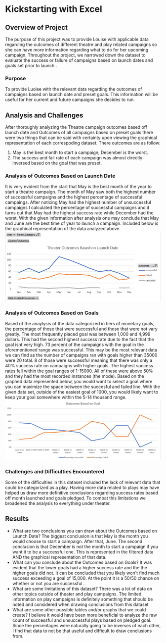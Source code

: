 # Kickstarting with Excel

## Overview of Project
The purpose of this project was to provide Louise with applicable data regarding the outcomes of different theatre and play related campaigns so she can have more information regarding what to do for her upcoming campaign. Throughout the project, we narrowed down the dataset to evaluate the success or failure of campaigns based on launch dates and goals set prior to launch . 
### Purpose
To provide Luoise with the relevant data regarding the outcomes of campaigns based on launch date and preset goals. This information will be useful for her current and future campaigns she decides to run.       
## Analysis and Challenges
After thoroughly analyzing the Theatre campaign outcomes based off launch date and Outcomes of all campaigns based on preset goals there were two things that can be said with certainty upon viewing the graphical representation of each correspoding dataset. There outcomes are as follow:
   1. May is the best month to start a campaign, December is the worst.
   2. The success and fail rate of each campaign was almost directly inversed based on the goal that was preset. 



### Analysis of Outcomes Based on Launch Date
It is very evident from the start that May is the best month of the year to start a theatre campaign. The month of May saw both the highest number of successful campaigns and the highest percentage of successful campaings. After noticing May had the highest number of unsuccessful campaigns I calculated the percentage of successful campaigns and it turns out that May had the highest success rate while December had the worst. With the given information after analysis one may conclude that May and June are the best time of year to launch a campaign. Included below is the graphical representation of the data analyzed above. 
![Outcomes by Launch Dates](https://github.com/marcpalumbo/DataClassKickStartAnalysis/blob/42ceb698e7995cc784dc51f5600e9cd610af4c10/Theater_outcomes_vs_Launch.png)

 

### Analysis of Outcomes Based on Goals
Based of the anaylysis of the data categorized in tiers of monetary goals, the percentage of those that were successful and those that were not vary greatly. The most frequently placed goal was between 1,000 and 4,999 dollars. This had the second highest success rate due to the fact that the goal isnt very high. 73 percent of the campaigns with the goal in the aforementioned range was successful. This may be the most relevant data we can find as the number of campaigns ran with goals higher than 35000 were 20 total. 8 of those were successful meaning that there was only a 40% success rate on campaigns with higher goals. The highest success rates fell within the goal ranges of 1-15000. All of these were above 50% and they had the most recorded instances (the mode). Based on the graphed data represented below, you would want to select a goal where you can maximize the space between the succesful and failed line. With the given data set, outside of the easiest goal of 1000, you would likely want to keep your goal somewhere within the 5-14 thousand range. 
![Outcomes vs goals](https://github.com/marcpalumbo/DataClassKickStartAnalysis/blob/main/Outcomes_vs_goals.png)

### Challenges and Difficulties Encountered
Some of the difficulties in this dataset included the lack of relevant data that could be categorized as a play. Having more data related to plays may have helped us draw more definitive conclusions regarding success rates based off month launched and goals pledged. To combat this limitations we broadened the analysis to everything under theater. 
## Results

- What are two conclusions you can draw about the Outcomes based on Launch Date?
The biggest conclusion is that May is the month you would choose to start a campaign. After that, June. The second conclusion is that December is not the month to start a campaign if you want it to be a successful one. This is represented in the filtered data AND the graphical representation of that data. 
- What can you conclude about the Outcomes based on Goals?
It was evident that the lower goals had a higher success rate and the the higher goals did not. It can be concluded that you likely won't find much success exceeding a goal of 15,000. At the point it is a 50/50 chance on whether or not you are successful . 
- What are some limitations of this dataset?
There was a lot of data on other topics outside of theater and play campaigns. The limited information on play campaigns is definitely something that should be noted and considered when drawing conclusions from this dataset
- What are some other possible tables and/or graphs that we could create?
I believe it would have been more beneficial to analyze the raw count of successful and unsuccessful plays based on pledged goal. Since the percentages were naturally going to be inverses of each other, I find that data to not be that useful and difficult to draw conclusions from. 